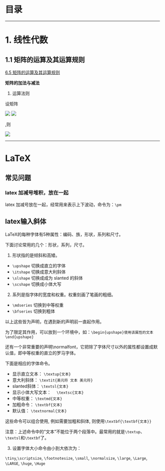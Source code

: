 
# 目录
<!--自动插入TOC：https://github.com/ekalinin/github-markdown-toc-->
<!--ts-->
<!--te-->

----


# 1. 线性代数

## 1.1 矩阵的运算及其运算规则

[6.5 矩阵的运算及其运算规则](http://www2.edu-edu.com.cn/lesson_crs78/self/j_0022/soft/ch0605.html)

**矩阵的加法与减法**

1. 运算法则

设矩阵

![](http://latex.codecogs.com/gif.latex?\\textit{A}=$$\\begin{Bmatrix}a_{11}&a_{12}&\\cdots&a_{1n}\\\\a_{21}&a_{22}&\\cdots&a_{2n}\\\\\\vdots&\\vdots&\\ddots&\\vdots\\\\a_{m1}&a_{m2}&\\cdots&a_{mn}\\end{Bmatrix}$$)
![](http://latex.codecogs.com/gif.latex?\\textit{B}=$$\\begin{Bmatrix}b_{11}&b_{12}&\\cdots&b_{1n}\\\\b_{21}&b_{22}&\\cdots&b_{2n}\\\\\\vdots&\\vdots&\\ddots&\\vdots\\\\b_{m1}&b_{m2}&\\cdots&b_{mn}\\end{Bmatrix}$$)

,则

![](http://latex.codecogs.com/gif.latex?\\textit{A}\\pm\\textit{B}=$$\\begin{Bmatrix}a_{11}{\\pm}b_{11}&a_{12}{\\pm}b_{12}&\\cdots&a_{1n}{\\pm}b_{1n}\\\\a_{21}{\\pm}b_{21}&a_{22}{\\pm}b_{22}&\\cdots&a_{2n}{\\pm}b_{2n}\\\\\\vdots&\\vdots&\\ddots&\\vdots\\\\a_{m1}{\\pm}b_{m1}&a_{m2}{\\pm}b_{m2}&\\cdots&a_{mn}{\\pm}b_{mn}\\end{Bmatrix}$$)




----

# LaTeX

## 常见问题

### latex 加减号堆积，放在一起

latex 加减号放在一起，经常用来表示上下波动，命令为：`\pm`


## latex输入斜体

LaTeX的每种字体有5种属性：编码、族，形状，系列和尺寸。

下面讨论常用的几个：形状，系列，尺寸。

1. 形状指的是倾斜和高矮。

* `\upshape` 切换成直立的字体
* `\itshape` 切换成意大利斜体
* `\slshape` 切换成成为 slanted 的斜体
* `\scshape` 切换成小体大写

2. 系列是指字体的宽度和权重。权重刻画了笔画的粗细。

* `\mdseries` 切换到中等权重
* `\bfseries` 切换到粗体

以上这些皆为声明，在遇到新的声明前一直起作用。

为了限定其作用，可以放到一个环境中，如：`\begin{upshape}使用该属性的文本\end{upshape}`

还有一个非常重要的声明\normalfont，它把除了字体尺寸以外的属性都设置成默认值，即中等权重的直立的罗马字体。

下面是相应的字体命令。

* 显示直立文本： `\textup{文本}`
* 意大利斜体： `\textit{美元符 文本 美元符}`
* slanted斜体： `\textsl{文本}`
* 显示小体大写文本： 　`\textsc{文本}`
* 中等权重： `\textmd{文本}`
* 加粗命令： `\textbf{文本}`
* 默认值： `\textnormal{文本}`

这些命令可以组合使用, 例如需要加粗和斜体, 则使用`\textbf{\textbf{文本}}`

注意：上述命令中的“文本”不能位于两个段落中。最常用的就是`\textup`、`\textsl`和`\textbf`了。

3. 设置字体大小命令由小到大依次为：

`\tiny`,`\scriptsize`, `\footnotesize`, `\small`, `\normalsize`, `\large`, `\Large`, `\LARGE`, `\huge`, `\Huge`

